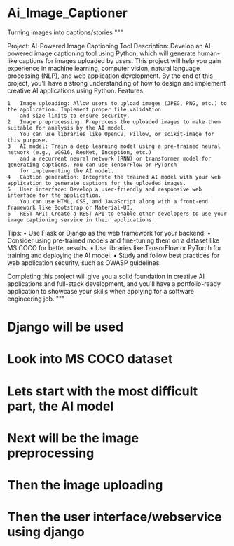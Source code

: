 # Ai_Image_Captioner
 Turning images into captions/stories
"""

Project: AI-Powered Image Captioning Tool
Description:
Develop an AI-powered image captioning tool using Python, which will generate human-like captions for images uploaded by users. 
This project will help you gain experience in machine learning, computer vision, natural language processing (NLP), 
and web application development. By the end of this project, you'll have a strong understanding of how to design and implement creative 
AI applications using Python.
Features:

	1	Image uploading: Allow users to upload images (JPEG, PNG, etc.) to the application. Implement proper file validation 
        and size limits to ensure security.
	2	Image preprocessing: Preprocess the uploaded images to make them suitable for analysis by the AI model. 
        You can use libraries like OpenCV, Pillow, or scikit-image for this purpose.
	3	AI model: Train a deep learning model using a pre-trained neural network (e.g., VGG16, ResNet, Inception, etc.) 
        and a recurrent neural network (RNN) or transformer model for generating captions. You can use TensorFlow or PyTorch
        for implementing the AI model.
	4	Caption generation: Integrate the trained AI model with your web application to generate captions for the uploaded images.
	5	User interface: Develop a user-friendly and responsive web interface for the application. 
        You can use HTML, CSS, and JavaScript along with a front-end framework like Bootstrap or Material-UI.
	6	REST API: Create a REST API to enable other developers to use your image captioning service in their applications.


Tips:
	•	Use Flask or Django as the web framework for your backend.
	•	Consider using pre-trained models and fine-tuning them on a dataset like MS COCO for better results.
	•	Use libraries like TensorFlow or PyTorch for training and deploying the AI model.
	•	Study and follow best practices for web application security, such as OWASP guidelines.


Completing this project will give you a solid foundation in creative AI applications and full-stack development, 
and you'll have a portfolio-ready application to showcase your skills when applying for a software engineering job.
"""
# Django will be used
# Look into MS COCO dataset

# Lets start with the most difficult part, the AI model


# Next will be the image preprocessing

# Then the image uploading

# Then the user interface/webservice using django